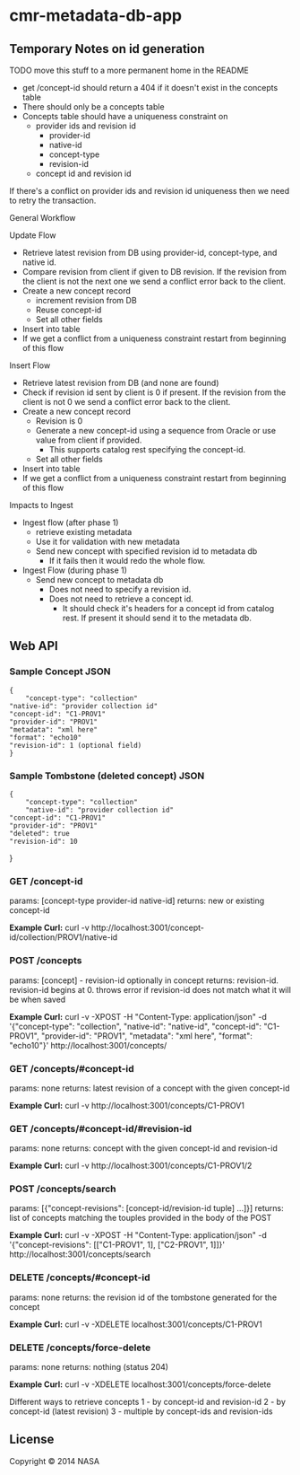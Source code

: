 # cmr-metadata-db-app

## Temporary Notes on id generation

TODO move this stuff to a more permanent home in the README

  * get /concept-id should return a 404 if it doesn't exist in the concepts table
  * There should only be a concepts table
  * Concepts table should have a uniqueness constraint on
    * provider ids and revision id
      * provider-id
      * native-id
      * concept-type
      * revision-id
    * concept id and revision id

If there's a conflict on provider ids and revision id uniqueness then we need to retry the transaction.

General Workflow

Update Flow

  - Retrieve latest revision from DB using provider-id, concept-type, and native id.
  - Compare revision from client if given to DB revision. If the revision from the client is not the next one we send a conflict error back to the client.
  - Create a new concept record
    - increment revision from DB
    - Reuse concept-id
    - Set all other fields
  - Insert into table
  - If we get a conflict from a uniqueness constraint restart from beginning of this flow

Insert Flow

  - Retrieve latest revision from DB (and none are found)
  - Check if revision id sent by client is 0 if present. If the revision from the client is not 0 we send a conflict error back to the client.
  - Create a new concept record
    - Revision is 0
    - Generate a new concept-id using a sequence from Oracle or use value from client if provided.
      - This supports catalog rest specifying the concept-id.
    - Set all other fields
  - Insert into table
  - If we get a conflict from a uniqueness constraint restart from beginning of this flow


Impacts to Ingest

  * Ingest flow (after phase 1)
    * retrieve existing metadata
    * Use it for validation with new metadata
    * Send new concept with specified revision id to metadata db
      * If it fails then it would redo the whole flow.
  * Ingest Flow (during phase 1)
    * Send new concept to metadata db
      * Does not need to specify a revision id.
      * Does not need to retrieve a concept id.
        * It should check it's headers for a concept id from catalog rest. If present it should send it to the metadata db.


## Web API

### Sample Concept JSON
	{
		"concept-type": "collection"
   	"native-id": "provider collection id"
   	"concept-id": "C1-PROV1"
   	"provider-id": "PROV1"
   	"metadata": "xml here"
   	"format": "echo10"
   	"revision-id": 1 (optional field)
	}

### Sample Tombstone (deleted concept) JSON
	{
		"concept-type": "collection"
		"native-id": "provider collection id"
   	"concept-id": "C1-PROV1"
   	"provider-id": "PROV1"
   	"deleted": true
   	"revision-id": 10
   }

### GET /concept-id
params: [concept-type provider-id native-id]
returns: new or existing concept-id

__Example Curl:__
curl -v http://localhost:3001/concept-id/collection/PROV1/native-id

### POST /concepts
params: [concept] - revision-id optionally in concept
returns: revision-id.  revision-id begins at 0.
throws error if revision-id does not match what it will be when saved

__Example Curl:__
curl -v -XPOST -H "Content-Type: application/json" -d '{"concept-type": "collection", "native-id": "native-id", "concept-id": "C1-PROV1", "provider-id": "PROV1", "metadata": "xml here", "format": "echo10"}' http://localhost:3001/concepts/

### GET /concepts/#concept-id
params: none
returns: latest revision of a concept with the given concept-id

__Example Curl:__
curl -v http://localhost:3001/concepts/C1-PROV1

### GET /concepts/#concept-id/#revision-id
params: none
returns: concept with the given concept-id and revision-id

__Example Curl:__
curl -v http://localhost:3001/concepts/C1-PROV1/2

### POST /concepts/search
params: [{"concept-revisions": [concept-id/revision-id tuple] ...]}]
returns: list of concepts matching the touples provided in the body of the POST

__Example Curl:__
curl -v -XPOST -H "Content-Type: application/json" -d '{"concept-revisions": [["C1-PROV1", 1], ["C2-PROV1", 1]]}' http://localhost:3001/concepts/search

### DELETE /concepts/#concept-id
params: none
returns: the revision id of the tombstone generated for the concept

__Example Curl:__
curl -v -XDELETE localhost:3001/concepts/C1-PROV1

### DELETE /concepts/force-delete
params: none
returns: nothing (status 204)

__Example Curl:__
curl -v -XDELETE localhost:3001/concepts/force-delete


Different ways to retrieve concepts
1 - by concept-id and revision-id
2 - by concept-id (latest revision)
3 - multiple by concept-ids and revision-ids

## License

Copyright © 2014 NASA
